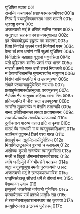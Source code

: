 युधिष्ठिर उवाच	001  
राजन्किं करवामस्ते प्रशाध्यस्मांस्त्वमीश्वरः	001a  
नित्यं हि स्थातुमिच्छामस्तव भारत शासने	001c  
धृतराष्ट्र उवाच	002  
अजातशत्रो भद्रं ते अरिष्टं स्वस्ति गच्छत	002a  
अनुज्ञाताः सहधनाः स्वराज्यमनुशासत	002c  
इदं त्वेवावबोद्धव्यं वृद्धस्य मम शासनम्	003a  
धिया निगदितं कृत्स्नं पथ्यं निःश्रेयसं परम्	003c  
वेत्थ त्वं तात धर्माणां गतिं सूक्ष्मां युधिष्ठिर	004a  
विनीतोऽसि महाप्राज्ञ वृद्धानां पर्युपासिता	004c  
यतो बुद्धिस्ततः शान्तिः प्रशमं गच्छ भारत	005a  
नादारौ क्रमते शस्त्रं दारौ शस्त्रं निपात्यते	005c  
न वैराण्यभिजानन्ति गुणान्पश्यन्ति नागुणान्	006a  
विरोधं नाधिगच्छन्ति ये त उत्तमपूरुषाः	006c  
संवादे परुषाण्याहुर्युधिष्ठिर नराधमाः	007a  
प्रत्याहुर्मध्यमास्त्वेतानुक्ताः परुषमुत्तरम्	007c  
नैवोक्ता नैव चानुक्ता अहिताः परुषा गिरः	008a  
प्रतिजल्पन्ति वै धीराः सदा उत्तमपूरुषाः	008c  
स्मरन्ति सुकृतान्येव न वैराणि कृतान्यपि	009a  
सन्तः प्रतिविजानन्तो लब्ध्वा प्रत्ययमात्मनः	009c  
तथाचरितमार्येण त्वयास्मिन्सत्समागमे	010a  
दुर्योधनस्य पारुष्यं तत्तात हृदि मा कृथाः	010c  
मातरं चैव गान्धारीं मां च त्वद्गुणकाङ्क्षिणम्	011a  
उपस्थितं वृद्धमन्धं पितरं पश्य भारत	011c  
प्रेक्षापूर्वं मया द्यूतमिदमासीदुपेक्षितम्	012a  
मित्राणि द्रष्टुकामेन पुत्राणां च बलाबलम्	012c  
अशोच्याः कुरवो राजन्येषां त्वमनुशासिता	013a  
मन्त्री च विदुरो धीमान्सर्वशास्त्रविशारदः	013c  
त्वयि धर्मोऽर्जुने वीर्यं भीमसेने पराक्रमः	014a  
श्रद्धा च गुरुशुश्रूषा यमयोः पुरुषाग्र्ययोः	014c  
अजातशत्रो भद्रं ते खाण्डवप्रस्थमाविश	015a  
भ्रातृभिस्तेऽस्तु सौभ्रात्रं धर्मे ते धीयतां मनः	015c  
वैशम्पायन उवाच	016  
इत्युक्तो भरतश्रेष्ठो धर्मराजो युधिष्ठिरः	016a  
कृत्वार्यसमयं सर्वं प्रतस्थे भ्रातृभिः सह	016c  
ते रथान्मेघसङ्काशानास्थाय सह कृष्णया	017a  
प्रययुर्हृष्टमनस इन्द्रप्रस्थं पुरोत्तमम्	017c  
